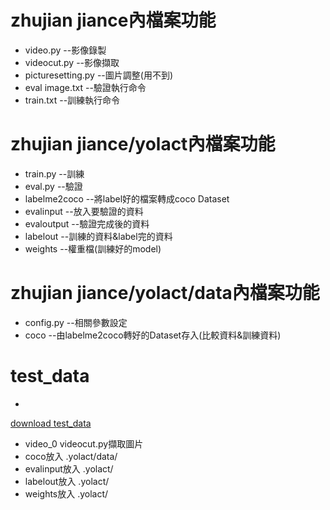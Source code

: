 #  zhujian jiance內檔案功能
- video.py --影像錄製
- videocut.py --影像擷取
- picturesetting.py --圖片調整(用不到)
- eval image.txt --驗證執行命令
- train.txt --訓練執行命令
# zhujian jiance/yolact內檔案功能
- train.py --訓練
- eval.py --驗證
- labelme2coco --將label好的檔案轉成coco Dataset
- evalinput --放入要驗證的資料
- evaloutput --驗證完成後的資料
- labelout --訓練的資料&label完的資料
- weights --權重檔(訓練好的model)
# zhujian jiance/yolact/data內檔案功能
- config.py --相關參數設定
- coco --由labelme2coco轉好的Dataset存入(比較資料&訓練資料)


# test_data
- <a href="https://drive.google.com/drive/folders/107iCjjIPpSYx6bPH5vZTlXO3et1qNNrS?usp=sharing" title="test_data">
download test_data</a>
- video_0 videocut.py擷取圖片
- coco放入 .yolact/data/
- evalinput放入 .yolact/
- labelout放入 .yolact/
- weights放入 .yolact/

